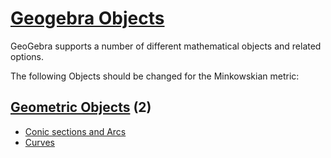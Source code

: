 # [Geogebra Objects](https://wiki.geogebra.org/en/Objects)

GeoGebra supports a number of different mathematical objects and related options.

The following Objects should be changed for the Minkowskian metric: 

## [Geometric Objects](https://wiki.geogebra.org/en/Geometric_Objects) (2)
* [Conic sections and Arcs](https://wiki.geogebra.org/en/Conic_sections)
* [Curves](https://wiki.geogebra.org/en/Curves)
